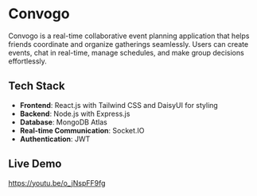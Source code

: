 # Convogo

Convogo is a real-time collaborative event planning application that helps friends coordinate and organize gatherings seamlessly. Users can create events, chat in real-time, manage schedules, and make group decisions effortlessly.

## Tech Stack

- **Frontend**: React.js with Tailwind CSS and DaisyUI for styling
- **Backend**: Node.js with Express.js
- **Database**: MongoDB Atlas
- **Real-time Communication**: Socket.IO
- **Authentication**: JWT

## Live Demo
https://youtu.be/o_jNspFF9fg